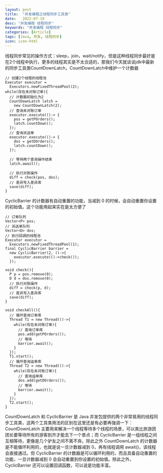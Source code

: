 ```yaml
---
layout: post
title:  "并发编程之线程同步工具类"
date:   2022-07-19
desc: "并发编程 线程同步"
keywords: "并发编程 线程同步"
categories: [Article]
tags: [Java, 并发, 线程同步]
icon: icon-html
---
```


线程同步常见的操作方式：sleep，join，wait/notify，但是这种线程同步最好是在2个线程中执行，更多的线程其实是不太合适的，那我们今天就谈谈jdk中最新的同步工具类CountDownLatch，CountDownLatch中维护一个计数器
    
    // 创建2个线程的线程池
    Executor executor = 
      Executors.newFixedThreadPool(2);
    while(存在未对账订单){
      // 计数器初始化为2
      CountDownLatch latch = 
        new CountDownLatch(2);
      // 查询未对账订单
      executor.execute(()-> {
        pos = getPOrders();
        latch.countDown();
      });
      // 查询派送单
      executor.execute(()-> {
        dos = getDOrders();
        latch.countDown();
      });
      
      // 等待两个查询操作结束
      latch.await();
      
      // 执行对账操作
      diff = check(pos, dos);
      // 差异写入差异库
      save(diff);
    }  
    
CyclicBarrier 的计数器有自动重置的功能，当减到 0 的时候，会自动重置你设置的初始值。这个功能用起来实在是太方便了

    // 订单队列
    Vector<P> pos;
    // 派送单队列
    Vector<D> dos;
    // 执行回调的线程池 
    Executor executor = 
      Executors.newFixedThreadPool(1);
    final CyclicBarrier barrier =
      new CyclicBarrier(2, ()->{
        executor.execute(()->check());
      });
      
    void check(){
      P p = pos.remove(0);
      D d = dos.remove(0);
      // 执行对账操作
      diff = check(p, d);
      // 差异写入差异库
      save(diff);
    }
      
    void checkAll(){
      // 循环查询订单库
      Thread T1 = new Thread(()->{
        while(存在未对账订单){
          // 查询订单库
          pos.add(getPOrders());
          // 等待
          barrier.await();
        }
      });
      T1.start();  
      // 循环查询运单库
      Thread T2 = new Thread(()->{
        while(存在未对账订单){
          // 查询运单库
          dos.add(getDOrders());
          // 等待
          barrier.await();
        }
      });
      T2.start();
    } 
    
CountDownLatch 和 CyclicBarrier 是 Java 并发包提供的两个非常易用的线程同步工具类，这两个工具类用法的区别在这里还是有必要再强调一下：CountDownLatch 主要用来解决一个线程等待多个线程的场景，可以类比旅游团团长要等待所有的游客到齐才能去下一个景点；而 CyclicBarrier 是一组线程之间互相等待，更像是几个驴友之间不离不弃。除此之外 CountDownLatch 的计数器是不能循环利用的，也就是说一旦计数器减到 0，再有线程调用 await()，该线程会直接通过。但 CyclicBarrier 的计数器是可以循环利用的，而且具备自动重置的功能，一旦计数器减到 0 会自动重置到你设置的初始值。除此之外，CyclicBarrier 还可以设置回调函数，可以说是功能丰富。       